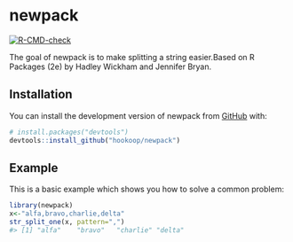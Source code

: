 
<!-- README.md is generated from README.Rmd. Please edit that file -->

# newpack

<!-- badges: start -->

[![R-CMD-check](https://github.com/hookoop/newpack/actions/workflows/R-CMD-check.yaml/badge.svg)](https://github.com/hookoop/newpack/actions/workflows/R-CMD-check.yaml)
<!-- badges: end -->

The goal of newpack is to make splitting a string easier.Based on R
Packages (2e) by Hadley Wickham and Jennifer Bryan.

## Installation

You can install the development version of newpack from
[GitHub](https://github.com/) with:

``` r
# install.packages("devtools")
devtools::install_github("hookoop/newpack")
```

## Example

This is a basic example which shows you how to solve a common problem:

``` r
library(newpack)
x<-"alfa,bravo,charlie,delta"
str_split_one(x, pattern=",")
#> [1] "alfa"    "bravo"   "charlie" "delta"
```

